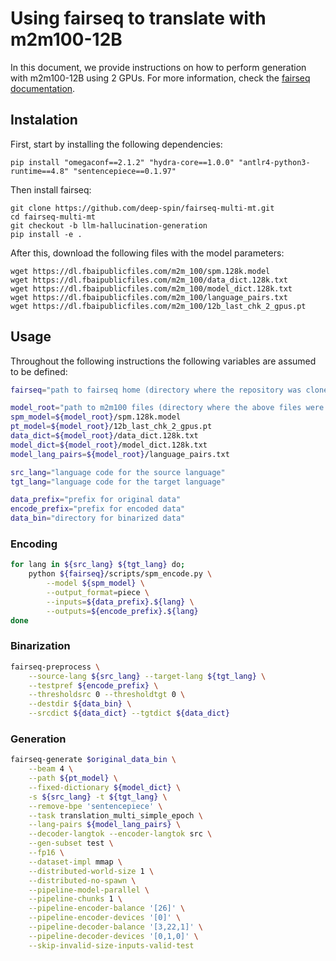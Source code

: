 # Using fairseq to translate with m2m100-12B

In this document, we provide instructions on how to perform generation with m2m100-12B using 2 GPUs. For more information, check the [fairseq documentation](https://github.com/facebookresearch/fairseq/tree/main/examples/m2m_100).

## Instalation

First, start by installing the following dependencies:

```shell
pip install "omegaconf==2.1.2" "hydra-core==1.0.0" "antlr4-python3-runtime==4.8" "sentencepiece==0.1.97"
```

Then install fairseq:

```shell
git clone https://github.com/deep-spin/fairseq-multi-mt.git
cd fairseq-multi-mt
git checkout -b llm-hallucination-generation
pip install -e .
```

After this, download the following files with the model parameters:

```shell
wget https://dl.fbaipublicfiles.com/m2m_100/spm.128k.model
wget https://dl.fbaipublicfiles.com/m2m_100/data_dict.128k.txt
wget https://dl.fbaipublicfiles.com/m2m_100/model_dict.128k.txt
wget https://dl.fbaipublicfiles.com/m2m_100/language_pairs.txt
wget https://dl.fbaipublicfiles.com/m2m_100/12b_last_chk_2_gpus.pt
```

## Usage

Throughout the following instructions the following variables are assumed to be defined:

```bash
fairseq="path to fairseq home (directory where the repository was cloned)"

model_root="path to m2m100 files (directory where the above files were donwloaded)"
spm_model=${model_root}/spm.128k.model
pt_model=${model_root}/12b_last_chk_2_gpus.pt
data_dict=${model_root}/data_dict.128k.txt
model_dict=${model_root}/model_dict.128k.txt
model_lang_pairs=${model_root}/language_pairs.txt

src_lang="language code for the source language"
tgt_lang="language code for the target language"

data_prefix="prefix for original data"
encode_prefix="prefix for encoded data"
data_bin="directory for binarized data"
```

### Encoding

```bash
for lang in ${src_lang} ${tgt_lang} do;
    python ${fairseq}/scripts/spm_encode.py \
        --model ${spm_model} \
        --output_format=piece \
        --inputs=${data_prefix}.${lang} \
        --outputs=${encode_prefix}.${lang}
done
```

### Binarization

```bash
fairseq-preprocess \
    --source-lang ${src_lang} --target-lang ${tgt_lang} \
    --testpref ${encode_prefix} \
    --thresholdsrc 0 --thresholdtgt 0 \
    --destdir ${data_bin} \
    --srcdict ${data_dict} --tgtdict ${data_dict}
```

### Generation

```bash
fairseq-generate $original_data_bin \
    --beam 4 \
    --path ${pt_model} \
    --fixed-dictionary ${model_dict} \
    -s ${src_lang} -t ${tgt_lang} \
    --remove-bpe 'sentencepiece' \
    --task translation_multi_simple_epoch \
    --lang-pairs ${model_lang_pairs} \
    --decoder-langtok --encoder-langtok src \
    --gen-subset test \
    --fp16 \
    --dataset-impl mmap \
    --distributed-world-size 1 \
    --distributed-no-spawn \
    --pipeline-model-parallel \
    --pipeline-chunks 1 \
    --pipeline-encoder-balance '[26]' \
    --pipeline-encoder-devices '[0]' \
    --pipeline-decoder-balance '[3,22,1]' \
    --pipeline-decoder-devices '[0,1,0]' \
    --skip-invalid-size-inputs-valid-test
```